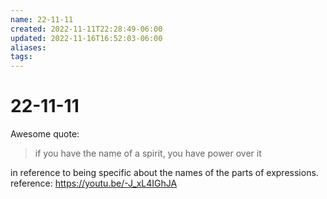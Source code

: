 ```yaml
---
name: 22-11-11
created: 2022-11-11T22:28:49-06:00
updated: 2022-11-16T16:52:03-06:00
aliases: 
tags: 
---
```

# 22-11-11
Awesome quote: 

> if you have the name of a spirit, you have power over it 

in reference to being specific about the names of the parts of expressions.
reference: https://youtu.be/-J_xL4IGhJA